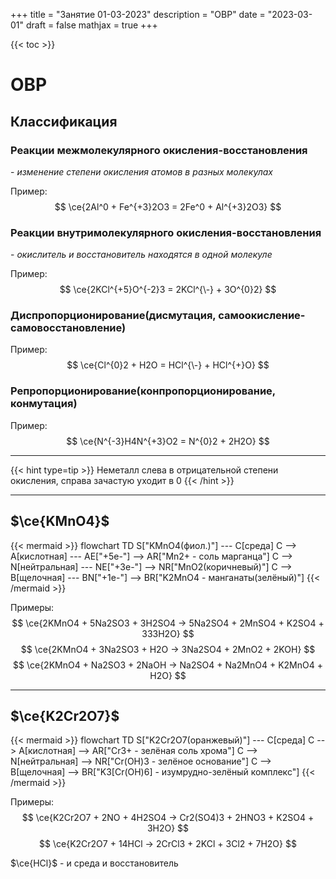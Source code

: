 +++
title = "Занятие 01-03-2023"
description = "ОВР"
date = "2023-03-01"
draft = false
mathjax = true
+++

{{< toc >}}

# **ОВР**

## Классификация

### Реакции межмолекулярного окисления-восстановления
\- *изменение степени окисления атомов в разных молекулах*

Пример:
$$ \ce{2Al^0 + Fe^{+3}2O3 = 2Fe^0 + Al^{+3}2O3} $$


### Реакции внутримолекулярного окисления-восстановления
\- *окислитель и восстановитель находятся в одной молекуле*

Пример:
$$ \ce{2KCl^{+5}O^{-2}3 = 2KCl^{\-} + 3O^{0}2} $$


### Диспропорционирование(дисмутация, самоокисление-самовосстановление)

Пример:
$$ \ce{Cl^{0}2 + H2O = HCl^{\-} + HCl^{+}O} $$


### Репропорционирование(конпропорционирование, конмутация)

Пример:
$$ \ce{N^{-3}H4N^{+3}O2 = N^{0}2 + 2H2O} $$


---

{{< hint type=tip >}}
Неметалл слева в отрицательной степени окисления, справа зачастую уходит в 0
{{< /hint >}}

---


## $\ce{KMnO4}$
{{< mermaid >}}
flowchart TD
	S["KMnO4(фиол.)"] --- C[среда]
	C --> A[кислотная] --- AE["+5e-"] --> AR["Mn2+ - соль марганца"]
	C --> N[нейтральная] --- NE["+3e-"] --> NR["MnO2(коричневый)"]
	C --> B[щелочная] --- BN["+1e-"] --> BR["K2MnO4 - манганаты(зелёный)"]
{{< /mermaid >}}

Примеры:
$$ \ce{2KMnO4 + 5Na2SO3 + 3H2SO4 -> 5Na2SO4 + 2MnSO4 + K2SO4 + 333H2O} $$
$$ \ce{2KMnO4 + 3Na2SO3 + H2O -> 3Na2SO4 + 2MnO2 + 2KOH} $$ 
$$ \ce{2KMnO4 + Na2SO3 + 2NaOH -> Na2SO4 + Na2MnO4 + K2MnO4 + H2O} $$

---

## $\ce{K2Cr2O7}$
{{< mermaid >}}
flowchart TD
	S["K2Cr2O7(оранжевый)"] --- C[среда]
	C --> A[кислотная]  --> AR["Cr3+ - зелёная соль хрома"]
	C --> N[нейтральная] --> NR["Cr(OH)3 - зелёное основание"]
	C --> B[щелочная] --> BR["K3[Cr(OH)6] - изумрудно-зелёный комплекс"]
{{< /mermaid >}}

Примеры:
$$ \ce{K2Cr2O7 + 2NO + 4H2SO4 -> Cr2(SO4)3 + 2HNO3 + K2SO4 + 3H2O} $$
$$ \ce{K2Cr2O7 + 14HCl -> 2CrCl3 + 2KCl + 3Cl2 + 7H2O} $$ 

$\ce{HCl}$ - и среда и восстановитель

